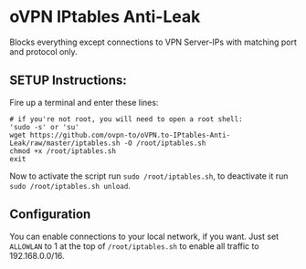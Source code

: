# oVPN IPtables Anti-Leak

Blocks everything except connections to VPN Server-IPs with matching port and protocol only.

## SETUP Instructions:

Fire up a terminal and enter these lines:

    # if you're not root, you will need to open a root shell:
    'sudo -s' or 'su'
    wget https://github.com/ovpn-to/oVPN.to-IPtables-Anti-Leak/raw/master/iptables.sh -O /root/iptables.sh
    chmod +x /root/iptables.sh
    exit
Now to activate the script run `sudo /root/iptables.sh`, to deactivate it run `sudo /root/iptables.sh unload`.

## Configuration
You can enable connections to your local network, if you want. Just set `ALLOWLAN` to 1 at the top of `/root/iptables.sh` to enable all traffic to 192.168.0.0/16.
